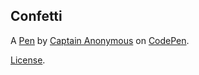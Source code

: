 Confetti
--------


A [Pen](https://codepen.io/anon/pen/JMOQzE) by [Captain Anonymous](https://codepen.io/anon) on [CodePen](https://codepen.io).

[License](https://codepen.io/anon/pen/JMOQzE/license).